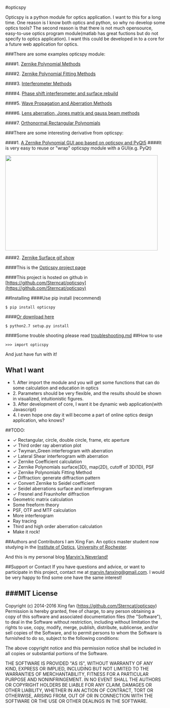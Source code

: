 
#opticspy  

Opticspy is a python module for optics application. I want to this for a long time. One reason is I know both optics and python, so why no develop some optics tools? The second reason is that there is not much opensource, easy-to-use optics program module(matlab has great fuctions but do not specify to optics application). I want this could be developed in to a core for a future web application for optics.

###There are some examples opticspy module:   
  
####1. [Zernike Polynomial Methods](http://sterncat.github.io/files/Zernike_Polynomial_Method.html)

####2. [Zernike Polynomial Fitting Methods](http://sterncat.github.io/files/Zernike_Polynomial_Fitting_Method.html)  

####3. [Interferometer Methods](http://sterncat.github.io/files/Interferometer_Method.html) 

####4. [Phase shift interferometer and surface rebuild](http://sterncat.github.io/files/PSI.html)

####5. [Wave Propagation and Aberration Methods](http://sterncat.github.io/files/Diffraction_Method.html)

####6. [Lens aberration, Jones matrix and gauss beam methods ](http://sterncat.github.io/files/Other_functions.html)

####7. [Orthonormal Rectangular Polynomials](http://sterncat.github.io/files/Orthonormal_Rectangular_Polynomials.html)   

###There are some interesting derivative from opticspy:

####1. [A Zernike Polynomial GUI app based on opticspy and PyQt5](https://github.com/Sterncat/zernikeapp) 
####It is very easy to reuse or "wrap" opticspy module with a GUI(e.g. PyQt)

<p><img src="http://sterncat.github.io/images/panelpic.png" height="300" width="480" /></p>

####2. [Zernike Surface gif show](http://sterncat.github.io/images/zernikegif.gif)
  
####This is the [Opticspy project page](http://opticspy.org)

####This project is hosted on github in [https://github.com/Sterncat/opticspy](https://github.com/Sterncat/opticspy)

##Installing
####Use pip install (recommend)
```
$ pip install opticspy
```
####[Or download here](http://sterncat.github.io/files/opticspy-0.1.tar.gz)

```
$ python2.7 setup.py install
```
####Some trouble shooting please read [troubleshooting.md](https://github.com/Sterncat/opticspy/blob/master/troubleshooting.md)
##How to use
```
>>> import opticspy
```

And just have fun with it!

## What I want
<ul>	
  <li>1. After import the module and you will get some functions that can do some calculation and education in optics</li>
  <li>2. Parameters should be very flexible, and the results should be shown in visualized, intuitionistic figures.</li>
  <li>3. After development of core, I want it be dynamic web application(with Javascript)</li>
  <li>4. I even hope one day it will become a part of online optics design application, who knows?</li>
</ul>

##TODO:
* ✓ Rectangular, circle, double circle, frame, etc aperture
* ✓ Third order ray aberration plot
* ✓ Twyman_Green interferogram with aberration
* ✓ Lateral Shear interferogram with aberration
* ✓ Zernike Coefficient calculation
* ✓ Zernike Polynomials surface(3D), map(2D), cutoff of 3D(1D), PSF
* ✓ Zernike Polynomials Fitting Method
* ✓ Diffraction: generate diffraction pattern
* ✓ Convert Zernike to Seidel coefficient
* ✓ Seidel aberrations surface and interferogram
* ✓ Fresnel and Fraunhofer diffraction 
* Geometric matrix calculation
* Some freeform theory
* PSF, OTF and MTF calculation
* More interferogram
* Ray tracing
* Third and high order aberration calculation
* Make it rock!



##Authors and Contributors
I am Xing Fan. An optics master student now studying in the [Institute of Optics](http://www.optics.rochester.edu/), [University of Rochester](http://www.rochester.edu/). 

And this is my personal blog [Marvin's Neverland!](http://sterncat.github.io)

##Support or Contact
If you have questions and advice, or want to participate in this project, contact me at marvin.fanxing@gmail.com. I would be very happy to find some one have the same interest!

###MIT License
-----------

Copyright (c) 2014-2016 Xing fan (https://github.com/Sterncat/opticspy)
Permission is hereby granted, free of charge, to any person
obtaining a copy of this software and associated documentation
files (the "Software"), to deal in the Software without
restriction, including without limitation the rights to use,
copy, modify, merge, publish, distribute, sublicense, and/or sell
copies of the Software, and to permit persons to whom the
Software is furnished to do so, subject to the following
conditions:

The above copyright notice and this permission notice shall be
included in all copies or substantial portions of the Software.

THE SOFTWARE IS PROVIDED "AS IS", WITHOUT WARRANTY OF ANY KIND,
EXPRESS OR IMPLIED, INCLUDING BUT NOT LIMITED TO THE WARRANTIES
OF MERCHANTABILITY, FITNESS FOR A PARTICULAR PURPOSE AND
NONINFRINGEMENT. IN NO EVENT SHALL THE AUTHORS OR COPYRIGHT
HOLDERS BE LIABLE FOR ANY CLAIM, DAMAGES OR OTHER LIABILITY,
WHETHER IN AN ACTION OF CONTRACT, TORT OR OTHERWISE, ARISING
FROM, OUT OF OR IN CONNECTION WITH THE SOFTWARE OR THE USE OR
OTHER DEALINGS IN THE SOFTWARE.

		
